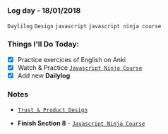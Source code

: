 ### Log day - 18/01/2018

`Daylilog` `Design` `javascript` `javascript ninja course`

### Things I'll Do Today:

* [x] Practice exercices of English on Anki
* [x] Watch & Practice [`Javascript Ninja Course`](https://github.com/wgoulart/course-javascript-ninja)
* [x] Add new **Dailylog**

### Notes
* [`Trust & Product Design`](http://joelcalifa.com/blog/trust-and-product-design/)


* **Finish Section 8** - [`Javascript Ninja Course`](https://github.com/wgoulart/course-javascript-ninja)
